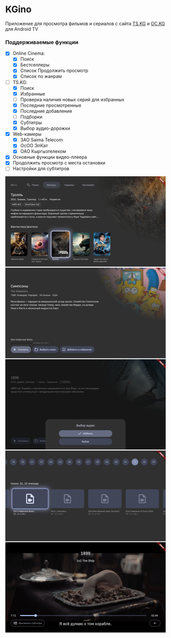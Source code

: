 # KGino

Приложение для просмотра фильмов и сериалов с сайта [TS.KG](https://ts.kg) и [OC.KG](https://oc.kg) для Android TV

### Поддерживаемые функции

- [x] Online Cinema:
  - [x] Поиск
  - [x] Бестселлеры
  - [x] Список Продолжить просмотр
  - [x] Список по жанрам
- [ ] TS.KG:
  - [x] Поиск
  - [x] Избранные
  - [ ] Проверка наличия новых серий для избранных
  - [x] Последние просмотренные
  - [x] Последние добавления
  - [ ] Подборки
  - [x] Субтитры
  - [x] Выбор аудио-дорожки
- [x] Web-камеры
  - [x] ЗАО Saima Telecom
  - [x] ОсОО ЭлКат
  - [x] ОАО Кыргызтелеком
- [x] Основные функции видео-плеера
- [x] Продолжить просмотр с места остановки
- [ ] Настройки для субтитров

![screenshot 1](/screenshots/1.png?raw=true)
![screenshot 2](/screenshots/2.png?raw=true)
![screenshot 3](/screenshots/3.png?raw=true)
![screenshot 4](/screenshots/4.png?raw=true)
![screenshot 5](/screenshots/5.png?raw=true)